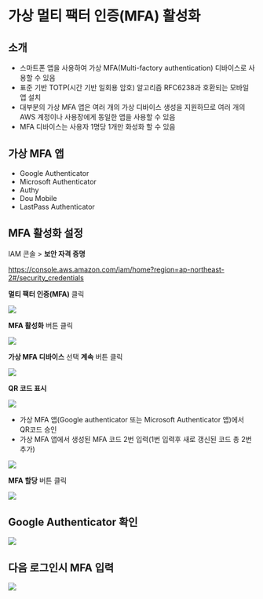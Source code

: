 # 가상 멀티 팩터 인증(MFA) 활성화

## 소개 
* 스마트폰 앱을 사용하여 가상 MFA(Multi-factory authentication) 디바이스로 사용할 수 있음
* 표준 기반 TOTP(시간 기반 일회용 암호) 알고리즘 RFC6238과 호환되는 모바일 앱 설치
* 대부분의 가상 MFA 앱은 여러 개의 가상 디바이스 생성을 지원하므로 여러 개의 AWS 계정이나 사용장에게 동일한 앱을 사용할 수 있음
* MFA 디바이스는 사용자 1명당 1개만 화성화 할 수 있음

## 가상 MFA 앱 

* Google Authenticator
* Microsoft Authenticator
* Authy
* Dou Mobile
* LastPass Authenticator


## MFA 활성화 설정

IAM 콘솔 > **보안 자격 증명** 

https://console.aws.amazon.com/iam/home?region=ap-northeast-2#/security_credentials

**멀티 팩터 인증(MFA)** 클릭

![](https://dbcore-assets-public.s3.ap-northeast-2.amazonaws.com/tutorials/cloud-based-web-application-development/chapter01/images/Screen%20Shot%202021-01-20%20at%202.05.52%20AM.png)

**MFA 활성화** 버튼 클릭

![](https://dbcore-assets-public.s3.ap-northeast-2.amazonaws.com/tutorials/cloud-based-web-application-development/chapter01/images/Screen%20Shot%202021-01-20%20at%202.07.11%20AM.png)

**가상 MFA 디바이스** 선택
**계속** 버튼 클릭

![](https://dbcore-assets-public.s3.ap-northeast-2.amazonaws.com/tutorials/cloud-based-web-application-development/chapter01/images/Screen%20Shot%202021-01-20%20at%202.08.19%20AM.png)

**QR 코드 표시**

![](https://dbcore-assets-public.s3.ap-northeast-2.amazonaws.com/tutorials/cloud-based-web-application-development/chapter01/images/Screen%20Shot%202021-01-20%20at%202.08.58%20AM.png)

* 가상 MFA 앱(Google authenticator 또는 Microsoft Authenticator 앱)에서 QR코드 승인
* 가상 MFA 앱에서 생성된 MFA 코드 2번 입력(1번 입력후 새로 갱신된 코드 총 2번 추가)

![](https://dbcore-assets-public.s3.ap-northeast-2.amazonaws.com/tutorials/cloud-based-web-application-development/chapter01/images/Screen_Shot_2021-01-20_at_2_12_40_AM.png)

**MFA 할당** 버튼 클릭

![](https://dbcore-assets-public.s3.ap-northeast-2.amazonaws.com/tutorials/cloud-based-web-application-development/chapter01/images/Screen_Shot_2021-01-20_at_2_13_29_AM.png)

## Google Authenticator 확인

![](https://dbcore-assets-public.s3.ap-northeast-2.amazonaws.com/tutorials/cloud-based-web-application-development/chapter01/images/IMG_79785938DA62-1.png)

## 다음 로그인시 MFA 입력 

![](https://dbcore-assets-public.s3.ap-northeast-2.amazonaws.com/tutorials/cloud-based-web-application-development/chapter01/images/Screen%20Shot%202021-01-20%20at%202.19.36%20AM.png)